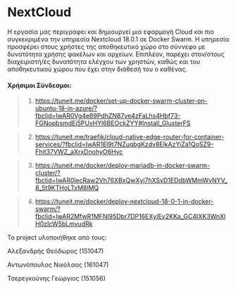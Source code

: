# NextCloud

Η εργασία μας περιγράφει και δημιουργεί μια εφαρμογή Cloud και πιο συγκεκριμένα την υπηρεσία Nextcloud 18.0.1 σε Docker Swarm.
Η υπηρεσία προσφέρει στους χρήστες της αποθηκευτικό χώρο στο σύννεφο με δυνατότητα χρήσης φακέλων και αρχείων. Επιπλέον, παρέχει στον/στους διαχειριστή/ές δυνατότητα ελέγχου των χρηστών, καθώς και του αποθηκευτικού χώρου που έχει στην διάθεσή του ο καθένας.


#### Χρήσιμοι Σύνδεσμοι:

>1. https://tuneit.me/docker/set-up-docker-swarm-cluster-on-ubuntu-18-in-azure/?fbclid=IwAR0Vg4e69PdhZN87ve4zFaLhs4Hbf73-FGNopbsmdEi5PUxHYl6BEOckZYY#Install_GlusterFS

>2. https://tuneit.me/traefik/cloud-native-edge-router-for-container-services/?fbclid=IwAR1El9t7NZuqbgKzdv8ElkAzYiZa1QoSZ9-Fhit37VWZ_aXrxDnohyO6Hyc

>3. https://tuneit.me/docker/deploy-mariadb-in-docker-swarm-cluster/?fbclid=IwAR0lecRaw2Vh76XBxQwXyi7hXSvD1EDdbWMmWvNYV_8_5t9KTHoLTxM8lMQ

>4. https://tuneit.me/docker/deploy-nextcloud-18-0-1-in-docker-swarm/?fbclid=IwAR2MfwR1MFNl95Dbr7DP16EXyIEv2KKa_GC4IXK3WnXlH0zIcW5bLmvudRk



Το project υλοποιήθηκε από τους:

Αλεξανδρής Θεόδωρος (151047)

Αντωνόπουλος Νικόλαος (161047)

Τσερεγκούνης Γεώργιος (151056)